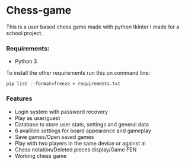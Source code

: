 # Chess-game

This is a user based chess game made with python tkinter I made for a school project.

### Requirements:
- Python 3

To install the other requirements run this on command line:
```
pip list --format=freeze > requirements.txt
```

### Features
- Login system with password recovery
- Play as user/guest
- Database to store user stats, settings and general data
- 6 availible settings for board appearance and gameplay
- Save games/Open saved games
- Play with two players in the same device or against ai
- Chess notation/Deleted pieces display/Game FEN
- Working chess game
